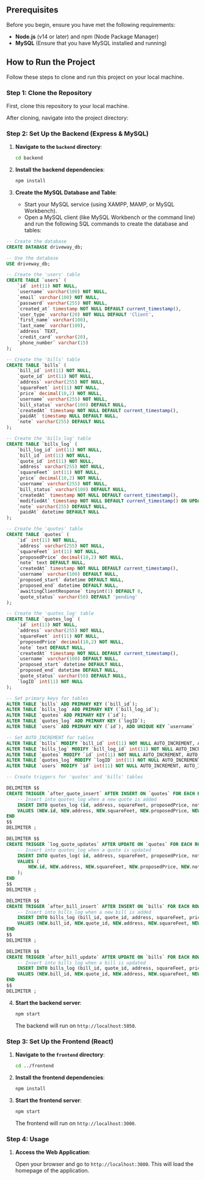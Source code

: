 

## Prerequisites

Before you begin, ensure you have met the following requirements:
- **Node.js** (v14 or later) and npm (Node Package Manager)
- **MySQL** (Ensure that you have MySQL installed and running)

## How to Run the Project

Follow these steps to clone and run this project on your local machine.

### Step 1: Clone the Repository

First, clone this repository to your local machine.

 
After cloning, navigate into the project directory:


### Step 2: Set Up the Backend (Express & MySQL)

1. **Navigate to the `backend` directory**:

   ```bash
   cd backend
   ```

2. **Install the backend dependencies**:

   ```bash
   npm install
   ```

3. **Create the MySQL Database and Table**:

   - Start your MySQL service (using XAMPP, MAMP, or MySQL Workbench).
   - Open a MySQL client (like MySQL Workbench or the command line) and run the following SQL commands to create the database and tables:

```sql
-- Create the database
CREATE DATABASE driveway_db;

-- Use the database
USE driveway_db;

-- Create the 'users' table
CREATE TABLE `users` (
    `id` int(11) NOT NULL,
    `username` varchar(100) NOT NULL,
    `email` varchar(100) NOT NULL,
    `password` varchar(255) NOT NULL,
    `created_at` timestamp NOT NULL DEFAULT current_timestamp(),
    `user_type` varchar(20) NOT NULL DEFAULT 'Client',
    `first_name` varchar(100),
    `last_name` varchar(100),
    `address` TEXT,
    `credit_card` varchar(20),
    `phone_number` varchar(15)
);

-- Create the 'bills' table
CREATE TABLE `bills` (
    `bill_id` int(11) NOT NULL,
    `quote_id` int(11) NOT NULL,
    `address` varchar(255) NOT NULL,
    `squareFeet` int(11) NOT NULL,
    `price` decimal(10,2) NOT NULL,
    `username` varchar(255) NOT NULL,
    `bill_status` varchar(100) DEFAULT NULL,
    `createdAt` timestamp NOT NULL DEFAULT current_timestamp(),
    `paidAt` timestamp NULL DEFAULT NULL,
    `note` varchar(255) DEFAULT NULL
);

-- Create the 'bills_log' table
CREATE TABLE `bills_log` (
    `bill_log_id` int(11) NOT NULL,
    `bill_id` int(11) NOT NULL,
    `quote_id` int(11) NOT NULL,
    `address` varchar(255) NOT NULL,
    `squareFeet` int(11) NOT NULL,
    `price` decimal(10,2) NOT NULL,
    `username` varchar(255) NOT NULL,
    `bill_status` varchar(100) DEFAULT NULL,
    `createdAt` timestamp NOT NULL DEFAULT current_timestamp(),
    `modifiedAt` timestamp NOT NULL DEFAULT current_timestamp() ON UPDATE current_timestamp(),
    `note` varchar(255) DEFAULT NULL,
    `paidAt` datetime DEFAULT NULL
);

-- Create the 'quotes' table
CREATE TABLE `quotes` (
    `id` int(11) NOT NULL,
    `address` varchar(255) NOT NULL,
    `squareFeet` int(11) NOT NULL,
    `proposedPrice` decimal(10,2) NOT NULL,
    `note` text DEFAULT NULL,
    `createdAt` timestamp NOT NULL DEFAULT current_timestamp(),
    `username` varchar(100) DEFAULT NULL,
    `proposed_start` datetime DEFAULT NULL,
    `proposed_end` datetime DEFAULT NULL,
    `awaitingClientResponse` tinyint(1) DEFAULT 0,
    `quote_status` varchar(50) DEFAULT 'pending'
);

-- Create the 'quotes_log' table
CREATE TABLE `quotes_log` (
    `id` int(11) NOT NULL,
    `address` varchar(255) NOT NULL,
    `squareFeet` int(11) NOT NULL,
    `proposedPrice` decimal(10,2) NOT NULL,
    `note` text DEFAULT NULL,
    `createdAt` timestamp NOT NULL DEFAULT current_timestamp(),
    `username` varchar(100) DEFAULT NULL,
    `proposed_start` datetime DEFAULT NULL,
    `proposed_end` datetime DEFAULT NULL,
    `quote_status` varchar(50) DEFAULT NULL,
    `logID` int(11) NOT NULL
);

-- Set primary keys for tables
ALTER TABLE `bills` ADD PRIMARY KEY (`bill_id`);
ALTER TABLE `bills_log` ADD PRIMARY KEY (`bill_log_id`);
ALTER TABLE `quotes` ADD PRIMARY KEY (`id`);
ALTER TABLE `quotes_log` ADD PRIMARY KEY (`logID`);
ALTER TABLE `users` ADD PRIMARY KEY (`id`), ADD UNIQUE KEY `username` (`username`);

-- Set AUTO_INCREMENT for tables
ALTER TABLE `bills` MODIFY `bill_id` int(11) NOT NULL AUTO_INCREMENT, AUTO_INCREMENT=1009;
ALTER TABLE `bills_log` MODIFY `bill_log_id` int(11) NOT NULL AUTO_INCREMENT, AUTO_INCREMENT=90;
ALTER TABLE `quotes` MODIFY `id` int(11) NOT NULL AUTO_INCREMENT, AUTO_INCREMENT=33;
ALTER TABLE `quotes_log` MODIFY `logID` int(11) NOT NULL AUTO_INCREMENT, AUTO_INCREMENT=90;
ALTER TABLE `users` MODIFY `id` int(11) NOT NULL AUTO_INCREMENT, AUTO_INCREMENT=8;

-- Create triggers for 'quotes' and 'bills' tables

DELIMITER $$
CREATE TRIGGER `after_quote_insert` AFTER INSERT ON `quotes` FOR EACH ROW BEGIN
    -- Insert into quotes_log when a new quote is added
    INSERT INTO quotes_log (id, address, squareFeet, proposedPrice, note, createdAt, username, proposed_start, proposed_end, quote_status)
    VALUES (NEW.id, NEW.address, NEW.squareFeet, NEW.proposedPrice, NEW.note, NEW.createdAt, NEW.username, NEW.proposed_start, NEW.proposed_end, NEW.quote_status);
END
$$
DELIMITER ;

DELIMITER $$
CREATE TRIGGER `log_quote_updates` AFTER UPDATE ON `quotes` FOR EACH ROW BEGIN
    -- Insert into quotes_log when a quote is updated
    INSERT INTO quotes_log( id, address, squareFeet, proposedPrice, note, createdAt, username, proposed_start, proposed_end, quote_status)
    VALUES (
        NEW.id, NEW.address, NEW.squareFeet, NEW.proposedPrice, NEW.note, NOW(), NEW.username, NEW.proposed_start, NEW.proposed_end, NEW.quote_status
    );
END
$$
DELIMITER ;

DELIMITER $$
CREATE TRIGGER `after_bill_insert` AFTER INSERT ON `bills` FOR EACH ROW BEGIN
    -- Insert into bills_log when a new bill is added
    INSERT INTO bills_log (bill_id, quote_id, address, squareFeet, price, username, bill_status, createdAt, note)
    VALUES (NEW.bill_id, NEW.quote_id, NEW.address, NEW.squareFeet, NEW.price, NEW.username, NEW.bill_status, NEW.createdAt, NEW.note);
END
$$
DELIMITER ;

DELIMITER $$
CREATE TRIGGER `after_bill_update` AFTER UPDATE ON `bills` FOR EACH ROW BEGIN
    -- Insert into bills_log when a bill is updated
    INSERT INTO bills_log (bill_id, quote_id, address, squareFeet, price, username, bill_status, createdAt, note, paidAt)
    VALUES (NEW.bill_id, NEW.quote_id, NEW.address, NEW.squareFeet, NEW.price, NEW.username, NEW.bill_status, OLD.createdAt, NEW.note, NEW.paidAt);
END
$$
DELIMITER ;
   ```

4. **Start the backend server**:

   ```bash
   npm start
   ```

   The backend will run on `http://localhost:5050`.

### Step 3: Set Up the Frontend (React)

1. **Navigate to the `frontend` directory**:

   ```bash
   cd ../frontend
   ```

2. **Install the frontend dependencies**:

   ```bash
   npm install
   ```

3. **Start the frontend server**:

   ```bash
   npm start
   ```

   The frontend will run on `http://localhost:3000`.

### Step 4: Usage

1. **Access the Web Application**:

   Open your browser and go to `http://localhost:3000`. This will load the homepage of the application.
